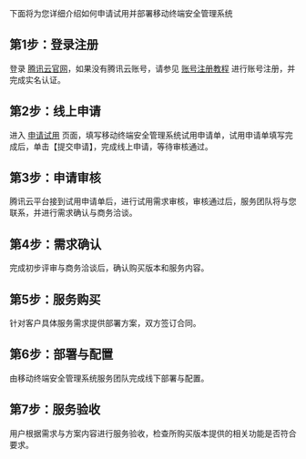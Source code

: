 下面将为您详细介绍如何申请试用并部署移动终端安全管理系统
## 第1步：登录注册
登录 [腾讯云官网](https://console.cloud.tencent.com/)，如果没有腾讯云账号，请参见 [账号注册教程](https://cloud.tencent.com/document/product/378/17985) 进行账号注册，并完成实名认证。
## 第2步：线上申请
进入 [申请试用](https://cloud.tencent.com/apply/p/udy0xdarn9l) 页面，填写移动终端安全管理系统试用申请单，试用申请单填写完成后，单击【提交申请】，完成线上申请，等待审核通过。
## 第3步：申请审核
腾讯云平台接到试用申请单后，进行试用需求审核，审核通过后，服务团队将与您联系，并进行需求确认与商务洽谈。
## 第4步：需求确认
完成初步评审与商务洽谈后，确认购买版本和服务内容。
## 第5步：服务购买
针对客户具体服务需求提供部署方案，双方签订合同。
## 第6步：部署与配置
由移动终端安全管理系统服务团队完成线下部署与配置。
## 第7步：服务验收
用户根据需求与方案内容进行服务验收，检查所购买版本提供的相关功能是否符合要求。

